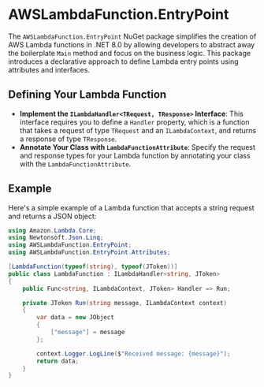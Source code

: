 # AWSLambdaFunction.EntryPoint

The `AWSLambdaFunction.EntryPoint` NuGet package simplifies the creation of AWS Lambda functions in .NET 8.0 by allowing developers to abstract away the boilerplate `Main` method and focus on the business logic.
This package introduces a declarative approach to define Lambda entry points using attributes and interfaces.

## Defining Your Lambda Function

- **Implement the `ILambdaHandler<TRequest, TResponse>` Interface**: This interface requires you to define a `Handler` property, which is a function that takes a request of type `TRequest` and an `ILambdaContext`, and returns a response of type `TResponse`.
- **Annotate Your Class with `LambdaFunctionAttribute`**: Specify the request and response types for your Lambda function by annotating your class with the `LambdaFunctionAttribute`.

## Example
Here's a simple example of a Lambda function that accepts a string request and returns a JSON object:

```csharp
using Amazon.Lambda.Core;
using Newtonsoft.Json.Linq;
using AWSLambdaFunction.EntryPoint;
using AWSLambdaFunction.EntryPoint.Attributes;

[LambdaFunction(typeof(string), typeof(JToken))]
public class LambdaFunction : ILambdaHandler<string, JToken>
{
    public Func<string, ILambdaContext, JToken> Handler => Run;

    private JToken Run(string message, ILambdaContext context)
    {
        var data = new JObject
        {
            ["message"] = message
        };

        context.Logger.LogLine($"Received message: {message}");
        return data;
    }
}
```
